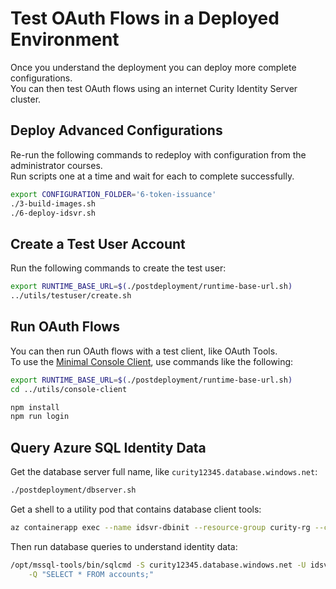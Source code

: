 # Test OAuth Flows in a Deployed Environment

Once you understand the deployment you can deploy more complete configurations.\
You can then test OAuth flows using an internet Curity Identity Server cluster.

## Deploy Advanced Configurations

Re-run the following commands to redeploy with configuration from the administrator courses.\
Run scripts one at a time and wait for each to complete successfully.

```bash
export CONFIGURATION_FOLDER='6-token-issuance'
./3-build-images.sh
./6-deploy-idsvr.sh
```

## Create a Test User Account

Run the following commands to create the test user:

```bash
export RUNTIME_BASE_URL=$(./postdeployment/runtime-base-url.sh)
../utils/testuser/create.sh
```

## Run OAuth Flows

You can then run OAuth flows with a test client, like OAuth Tools.\
To use the [Minimal Console Client](../utils/console-client/README.md), use commands like the following:

```bash
export RUNTIME_BASE_URL=$(./postdeployment/runtime-base-url.sh)
cd ../utils/console-client

npm install
npm run login
```

## Query Azure SQL Identity Data

Get the database server full name, like `curity12345.database.windows.net`:

```bash
./postdeployment/dbserver.sh
```

Get a shell to a utility pod that contains database client tools:

```bash
az containerapp exec --name idsvr-dbinit --resource-group curity-rg --command bash
```

Then run database queries to understand identity data:

```bash
/opt/mssql-tools/bin/sqlcmd -S curity12345.database.windows.net -U idsvruser -P Password1 -d idsvr \
    -Q "SELECT * FROM accounts;"
```
